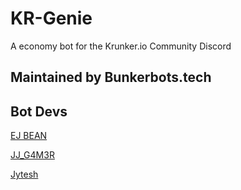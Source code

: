# KR-Genie
A economy bot for the Krunker.io Community Discord

## Maintained by Bunkerbots.tech

## Bot Devs
[EJ BEAN](https://github.com/EJBEAN2op)

[JJ_G4M3R](https://github.com/JJ-G4M3R)

[Jytesh](https://github.com/Jytesh)
